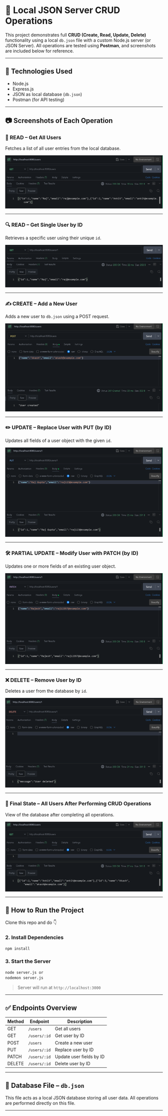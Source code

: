 # 📁 Local JSON Server CRUD Operations

This project demonstrates full **CRUD (Create, Read, Update, Delete)** functionality using a local `db.json` file with a custom Node.js server (or JSON Server). All operations are tested using **Postman**, and screenshots are included below for reference.

---

## 🔧 Technologies Used

- Node.js
- Express.js
- JSON as local database (`db.json`)
- Postman (for API testing)

---

## 📷 Screenshots of Each Operation

### 📘 READ – Get All Users

Fetches a list of all user entries from the local database.

![Read All Users](./image/all%20user.png)

---

### 🔍 READ – Get Single User by ID

Retrieves a specific user using their unique `id`.

![Read Single User](./image/single%20User.png)

---

### ✍️ CREATE – Add a New User

Adds a new user to `db.json` using a POST request.

![Create User](./image/user%20created.png)

---

### ✏️ UPDATE – Replace User with PUT (by ID)

Updates all fields of a user object with the given `id`.

![PUT Update](./image/PUT%20update%20by%20ID.png)

---

### 🛠 PARTIAL UPDATE – Modify User with PATCH (by ID)

Updates one or more fields of an existing user object.

![PATCH Update](./image/PATCH%20Updaate%20by%20ID.png)

---

### ❌ DELETE – Remove User by ID

Deletes a user from the database by `id`.

![Delete User](./image/delete.png)

---

### 🧾 Final State – All Users After Performing CRUD Operations

View of the database after completing all operations.

![All Users After CRUD](./image/all-users.png)

---

## 🚀 How to Run the Project

Clone this repo and do 👇

### 2. Install Dependencies

```bash
npm install
```

### 3. Start the Server

```bash
node server.js or
nodemon server.js
```

> Server will run at `http://localhost:3000`

---

## ✅ Endpoints Overview

| Method | Endpoint     | Description              |
| ------ | ------------ | ------------------------ |
| GET    | `/users`     | Get all users            |
| GET    | `/users/:id` | Get user by ID           |
| POST   | `/users`     | Create a new user        |
| PUT    | `/users/:id` | Replace user by ID       |
| PATCH  | `/users/:id` | Update user fields by ID |
| DELETE | `/users/:id` | Delete user by ID        |

---

## 📂 Database File – `db.json`

This file acts as a local JSON database storing all user data. All operations are performed directly on this file.

---
